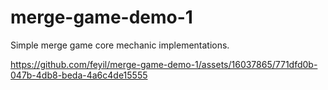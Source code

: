 # merge-game-demo-1
Simple merge game core mechanic implementations.

https://github.com/feyil/merge-game-demo-1/assets/16037865/771dfd0b-047b-4db8-beda-4a6c4de15555
